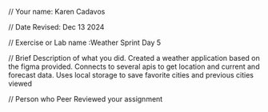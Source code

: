 // Your name: Karen Cadavos

 // Date Revised: Dec 13 2024 

 // Exercise or Lab name :Weather Sprint Day 5

 // Brief Description of what you did. Created a weather application based on the figma provided. Connects to several apis to get location and current and forecast data. Uses local storage to save favorite cities and previous cities viewed

// Person who Peer Reviewed your assignment
